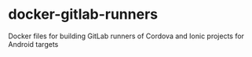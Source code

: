# docker-gitlab-runners
Docker files for building GitLab runners of Cordova and Ionic projects for Android targets
